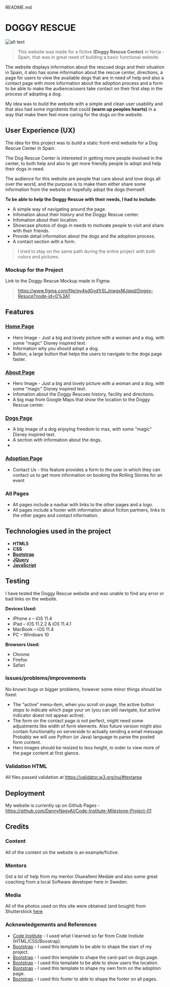 README.md 

# DOGGY RESCUE 

![alt text](https://github.com/DannyNagyAI/Code-Institute-Milestone-Project-01/blob/main/img/doggy_rescue_teaser.jpg "Header of the Homepage")

>This website was made for a fictive **(Doggy Rescue Center)** in Nerja - Spain, that was in great need of buliding a basic functional website.  

The website displays information about the rescued dogs and their situation in Spain, it also has some information about the rescue center, directions, a page for users to view the available dogs that are in need of help and also a contact page with more information about the adoption process and a form to be able to make the audience/users take contact on their first step in the process of adopting a dog. 

My idea was to build the website with a simple and clean user usability and that also had some ingridients that could **(warm up peoples hearts)** in a way that make them feel more caring for the dogs on the website. 

## User Experience (UX)
The idea for this project was to build a static front-end website for a Dog Rescue Center in Spain. 

The Dog Rescue Center is interested in getting more people involved in the center, to both help and also to get more friendly people to adopt and help their dogs in need. 

The audience for this website are people that care about and love dogs all over the world, and the purpose is to make them either share some information from the website or hopefully adopt the dogs themself. 

**To be able to help the Doggy Rescue with their needs, I had to include:**
- A simple way of navigating around the page. 
- Infomation about their history and the Doggy Rescue center. 
- Infomation about their location. 
- Showcase photos of dogs in needs to motivate people to visit and share with their friends. 
- Provide detail information about the dogs and the adoption process.  
- A contact section with a form. 

>I tried to stay on the same path during the entire project with both colors and pictures. 

 ### Mockup for the Project
 Link to the Doggy Rescue Mockup made in Figma: 
>https://www.figma.com/file/qy4sdGyd1rSLJnwgxMJqpd/Doggy-Resuce?node-id=0%3A1

## Features

### [Home Page](https://github.com/DannyNagyAI/Code-Institute-Milestone-Project-01/blob/main/index.html)
- Hero Image - Just a big and lovely picture with a woman and a dog, with some "magic" Disney inspired text. 
- Information why you should adopt a dog. 
- Button, a large button that helps the users to navigate to the dogs page faster. 

### [About Page](https://github.com/DannyNagyAI/Code-Institute-Milestone-Project-01/blob/main/about.html)
 - Hero Image - Just a big and lovely picture with a woman and a dog,  with some "magic" Disney inspired text. 
 - Infomation about the Doggy Rescues history, facility and directions. 
 - A big map from Google Maps that show the location to the Doggy Rescue center. 

### [Dogs Page](https://github.com/DannyNagyAI/Code-Institute-Milestone-Project-01/blob/main/dogs.html)
- A big image of a dog enjoying freedom to max, with some "magic" Disney inspired text.
- A section with information about the dogs.  
- 
### [Adoption Page](https://github.com/DannyNagyAI/Code-Institute-Milestone-Project-01/blob/main/adoption.html)
- Contact Us - this feature provides a form to the user in which they can contact us to get more information on booking the Rolling Stones for an event

### All Pages
- All pages include a navbar with links to the other pages and a logo. 
- All pages include a footer with information about ficiton partners, links to the other pages and contact information. 

## Technologies used in the project
- **HTML5** 
- **CSS** 
- **[Bootstrap](https://getbootstrap.com/docs/4.5/getting-started/introduction/)** 
- **[JQuery](https://jquery.com/)** 
- **[JavaScript](https://www.javascript.com/)**

## Testing

I have tested the Doggy Rescue website and was unable to find any error or bad links on the website. 

**Devices Used:**
-	iPhone x – iOS 11.4
-	iPad – iOS 11.2.2 & iOS 11.4.1
-	MacBook – iOS 11.4
-	PC – Windows 10

**Browsers Used:**
-	Chrome 
-	Firefox
-	Safari

### Issues/problems/improvements
No known bugs or bigger problems, however some minor things should be fixed: 
- The "active" menu-item, when you scroll on page, the active button stops to indicate which page your on (you can still navigate, but active indicator doest not appear active).
- The form on the contact page is not perfect, might need some adjustments like width of form elements. Also future version might also contain functionality on serverside to actually sending a email message. Probably we will use Python (or Java) language to parse the posted form content.
- Hero images should be resized to less height, in order to view more of the page content at first glance.

### Validation HTML
All files passed validation at https://validator.w3.org/nu/#textarea

## Deployment
My website is currently up on Github Pages - https://github.com/DannyNagyAI/Code-Institute-Milestone-Project-01

## Credits

### Content
All of the content on the website is an example/fictive. 

### Mentors
Got a lot of help from my mentor Oluwafemi Medale and also some great coaching from a local Software developer here in Sweden. 

### Media 
All of the photos used on this site were obtained (and bought) from Shutterstock [here](https://www.shutterstock.com/sv/home)

### Acknowledgements and References
- [Code Institute](https://www.codeinstitute.net/) - I used what I learned so far from Code Instiute (HTML/CSS/Boostrap). 
- [Bootstrap](https://startbootstrap.com/template/scrolling-nav) - I used this template to be able to shape the start of my project.
- [Bootstrap](https://getbootstrap.com/docs/4.5/components/card/) - I used this template to shape the card-part on dogs page. 
- [Bootstrap](https://mdbootstrap.com/docs/jquery/javascript/google-maps/) - I used this template to be able to show users the location. 
- [Bootstrap](https://mdbootstrap.com/docs/jquery/forms/basic/) - I used this template to shape my own form on the adoption page. 
- [Bootstrap](https://mdbootstrap.com/docs/jquery/navigation/footer/) - I used this footer to able to shape the footer on all pages. 
